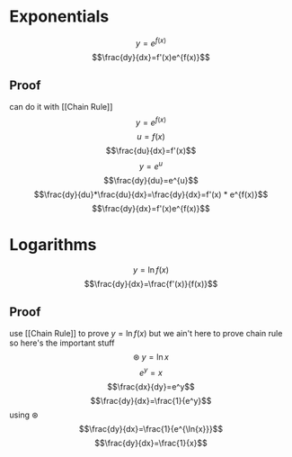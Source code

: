 # Exponentials
$$y=e^{f(x)}$$
$$\frac{dy}{dx}=f'(x)e^{f(x)}$$
## Proof
can do it with [[Chain Rule]]
$$y=e^{f(x)}$$
$$u=f(x)$$
$$\frac{du}{dx}=f'(x)$$
$$y=e^{u}$$
$$\frac{dy}{du}=e^{u}$$
$$\frac{dy}{du}*\frac{du}{dx}=\frac{dy}{dx}=f'(x) * e^{f(x)}$$
$$\frac{dy}{dx}=f'(x)e^{f(x)}$$
# Logarithms
$$y=\ln f(x)$$
$$\frac{dy}{dx}=\frac{f'(x)}{f(x)}$$
## Proof
use [[Chain Rule]] to prove $y=\ln f(x)$ but we ain't here to prove chain rule so here's the important stuff
$$\circledast  \;y=\ln x$$
$$e^{y}=x$$
$$\frac{dx}{dy}=e^y$$
$$\frac{dy}{dx}=\frac{1}{e^y}$$
using $\circledast$
$$\frac{dy}{dx}=\frac{1}{e^{\ln{x}}}$$
$$\frac{dy}{dx}=\frac{1}{x}$$


